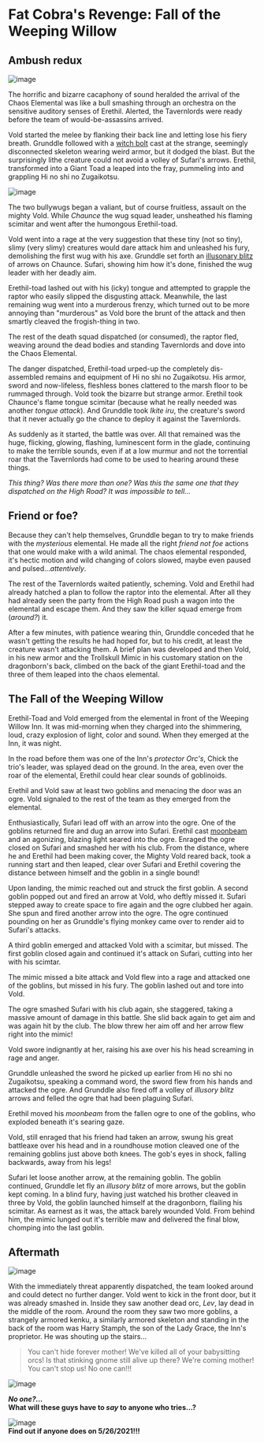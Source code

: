 # Fat Cobra's Revenge: Fall of the Weeping Willow
## Ambush redux

![image](https://github.com/gregofgreg5/magick-ink2020/blob/main/images/fall-outside.jpg?raw=true)

The horrific and bizarre cacaphony of sound heralded the arrival of the Chaos Elemental was like a bull smashing through an orchestra on the sensitive auditory senses of Erethil. Alerted, the Tavernlords were ready before the team of would-be-assassins arrived.

Vold started the melee by flanking their back line and letting lose his fiery breath. Grunddle followed with a [witch bolt](https://5e.tools/spells/witch-bolt-phb.html) cast at the strange, seemingly disconnected skeleton wearing weird armor, but it dodged the blast. But the surprisingly lithe creature could not avoid a volley of Sufari's arrows. Erethil, transformed into a Giant Toad a leaped into the fray, pummeling into and grappling Hi no shi no Zugaikotsu. 

![image](https://github.com/gregofgreg5/magick-ink2020/blob/main/images/hi-no-shi-no-zugaikotsu-sm.jpg?raw=true)

The two bullywugs began a valiant, but of course fruitless, assault on the mighty Vold. While *Chaunce* the wug squad leader, unsheathed his flaming scimitar and went after the humongous Erethil-toad. 

Vold went into a rage at the very suggestion that these tiny (not so tiny), slimy (very slimy) creatures would dare attack him and unleashed his fury, demolishing the first wug with his axe. Grunddle set forth an [illusonary blitz](https://github.com/gregofgreg5/magick-ink2020/blob/main/homebrew/spells/illusory-blitz.md#illusory-blitz) of arrows on Chaunce. Sufari, showing him how it's done, finished the wug leader with her deadly aim.

Erethil-toad lashed out with his (icky) tongue and attempted to grapple the raptor who easily slipped the disgusting attack. Meanwhile, the last remaining wug went into a murderous frenzy, which turned out to be more annoying than "murderous" as Vold bore the brunt of the attack and then smartly cleaved the frogish-thing in two. 

The rest of the death squad dispatched (or consumed), the raptor fled, weaving around the dead bodies and standing Tavernlords and dove into the Chaos Elemental.

The danger dispatched, Erethil-toad urped-up the completely dis-assembled remains and equipment of Hi no shi no Zugaikotsu. His armor, sword and now-lifeless, fleshless bones clattered to the marsh floor to be rummaged through. Vold took the bizarre but strange armor. Erethil took Chaunce's flame tongue scimitar (because what he really needed was another *tongue attack*). And Grunddle took *Ikite iru*, the creature's sword that it never actually go the chance to deploy it against the Tavernlords.

As suddenly as it started, the battle was over. All that remained was the huge, flicking, glowing, flashing, luminescent form in the glade, continuing to make the terrible sounds, even if at a low murmur and not the torrential roar that the Tavernlords had come to be used to hearing around these things. 

*This thing? Was there more than one? Was this the same one that they dispatched on the High Road? It was impossible to tell...*

## Friend or foe?
Because they can't help themselves, Grunddle began to try to make friends with the *mysterious* elemental. He made all the right *friend not foe* actions that one would make with a wild animal. The chaos elemental responded, it's hectic motion and wild changing of colors slowed, maybe even paused and pulsed...*attentively*. 

The rest of the Tavernlords waited patiently, scheming. Vold and Erethil had already hatched a plan to follow the raptor into the elemental. After all they had already seen the party from the High Road push a wagon into the elemental and escape them. And they saw the killer squad emerge from (*around?*) it.

After a few minutes, with patience wearing thin, Grunddle conceded that he wasn't getting the results he had hoped for, but to his credit, at least the creature wasn't attacking them. A brief plan was developed and then Vold, in his new armor and the Trollskull Mimic in his customary station on the dragonborn's back, climbed on the back of the giant Erethil-toad and the three of them leaped into the chaos elemental.

## The Fall of the Weeping Willow

Erethil-Toad and Vold emerged from the elemental in front of the Weeping Willow Inn. It was mid-morning when they charged into the shimmering, loud, crazy explosion of light, color and sound. When they emerged at the Inn, it was night. 

In the road before them was one of the Inn's *protector Orc's*, Chick the trio's leader, was splayed dead on the ground. In the area, even over the roar of the elemental, Erethil could hear clear sounds of goblinoids. 

Erethil and Vold saw at least two goblins and menacing the door was an ogre. Vold signaled to the rest of the team as they emerged from the elemental.

Enthusiastically, Sufari lead off with an arrow into the ogre. One of the goblins returned fire and dug an arrow into Sufari. Erethil cast [moonbeam](https://roll20.net/compendium/dnd5e/Moonbeam#content) and an agonizing, blazing light seared into the ogre. Enraged the ogre closed on Sufari and smashed her with his club. From the distance, where he and Erethil had been making cover, the Mighty Vold reared back, took a running start and then leaped, clear over Sufari and Erethil covering the distance between himself and the goblin in a single bound!

Upon landing, the mimic reached out and struck the first goblin. A second goblin popped out and fired an arrow at Vold, who deftly missed it. Sufari stepped away to create space to fire again and the ogre clubbed her again. She spun and fired another arrow into the ogre. The ogre continued pounding on her as Grunddle's flying monkey came over to render aid to Sufari's attacks.

A third goblin emerged and attacked Vold with a scimitar, but missed. The first goblin closed again and continued it's attack on Sufari, cutting into her with his scimtar. 

The mimic missed a bite attack and Vold flew into a rage and attacked one of the goblins, but missed in his fury. The goblin lashed out and tore into Vold. 

The ogre smashed Sufari with his club again, she staggered, taking a massive amount of damage in this battle. She slid back again to get aim and was again hit by the club. The blow threw her aim off and her arrow flew right into the mimic!

Vold swore indignantly at her, raising his axe over his his head screaming in rage and anger.

Grunddle unleashed the sword he picked up earlier from Hi no shi no Zugaikotsu, speaking a command word, the sword flew from his hands and attacked the ogre. And Grunddle also fired off a volley of *illusory blitz* arrows and felled the ogre that had been plaguing Sufari.

Erethil moved his *moonbeam* from the fallen ogre to one of the goblins, who exploded beneath it's searing gaze. 

Vold, still enraged that his friend had taken an arrow, swung his great battleaxe over his head and in a roundhouse motion cleaved one of the remaining goblins just above both knees. The gob's eyes in shock, falling backwards, away from his legs!

Sufari let loose another arrow, at the remaining goblin. The goblin continued, Grunddle let fly an *illusory blitz* of more arrows, but the goblin kept coming. In a blind fury, having just watched his brother cleaved in three by Vold, the goblin launched himself at the dragonborn, flailing his scimitar. As earnest as it was, the attack barely wounded Vold. From behind him, the mimic lunged out it's terrible maw and delivered the final blow, chomping into the last goblin.

## Aftermath

![image](https://github.com/gregofgreg5/magick-ink2020/blob/main/images/weeping-willow-fall02-sm.png?raw=true)

With the immediately threat apparently dispatched, the team looked around and could detect no further danger. Vold went to kick in the front door, but it was already smashed in. Inside they saw another dead orc, *Lev*, lay dead in the middle of the room. Around the room they saw two more goblins, a strangely armored kenku, a similarly armored skeleton and standing in the back of the room was Harry Stamph, the son of the Lady Grace, the Inn's proprietor. He was shouting up the stairs...
>You can't hide forever mother! We've killed all of your babysitting orcs! Is that stinking gnome still alive up there? We're coming mother! You can't stop us! No one can!!!

![image](https://github.com/gregofgreg5/magick-ink2020/blob/main/images/harry.jpg?raw=true)



***No one?...***
<br>
**What will these guys have to *say* to anyone who tries...?**

![image](https://github.com/gregofgreg5/magick-ink2020/blob/main/images/weeping-willow-fall-samurai-team.jpg?raw=true)
<br>
**Find out if anyone does on 5/26/2021!!!**
